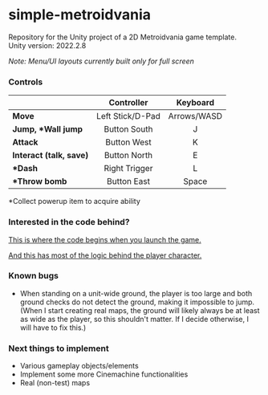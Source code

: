 # simple-metroidvania
Repository for the Unity project of a 2D Metroidvania game template.  
Unity version: 2022.2.8

*Note: Menu/UI layouts currently built only for full screen*

### Controls
|  | Controller | Keyboard |
| - | :---: | :---: |
| **Move** | Left Stick/D-Pad | Arrows/WASD |
| **Jump, \*Wall jump** | Button South | J |
| **Attack** | Button West | K |
| **Interact (talk, save)** | Button North | E |
| **\*Dash** | Right Trigger | L |
| **\*Throw bomb** | Button East | Space |

\*Collect powerup item to acquire ability

### Interested in the code behind?
[This is where the code begins when you launch the game.](/SimpleMetroidvania/Assets/Scripts/GameManagement/GameManager.cs)

[And this has most of the logic behind the player character.](/SimpleMetroidvania/Assets/Scripts/Player/PlayerController.cs)

### Known bugs
- When standing on a unit-wide ground, the player is too large and both ground checks do not detect the ground, making it impossible to jump. (When I start creating real maps, the ground will likely always be at least as wide as the player, so this shouldn't matter. If I decide otherwise, I will have to fix this.)

### Next things to implement
- Various gameplay objects/elements
- Implement some more Cinemachine functionalities
- Real (non-test) maps
